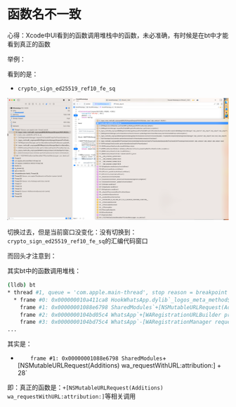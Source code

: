 # 函数名不一致

心得：Xcode中UI看到的函数调用堆栈中的函数，未必准确，有时候是在bt中才能看到真正的函数

举例：

看到的是：

* `crypto_sign_ed25519_ref10_fe_sq`

![xcode_show_bt_crypto_sign](../../../assets/img/xcode_show_bt_crypto_sign.png)

切换过去，但是当前窗口没变化：没有切换到：`crypto_sign_ed25519_ref10_fe_sq`的汇编代码窗口

而回头才注意到：

其实bt中的函数调用堆栈：

```bash
(lldb) bt
* thread #1, queue = 'com.apple.main-thread', stop reason = breakpoint 20.1
  * frame #0: 0x000000010a411ca8 HookWhatsApp.dylib`_logos_meta_method$_ungrouped$NSURLRequest$requestWithURL$(self=NSMutableURLRequest, _cmd="requestWithURL:", URL="https://v.whatsapp.net/v2/reg_onboard_abprop?cc=1&in=8784650468&rc=0&ab_hash=2mnxZr") at HookWhatsApp.xm:101:12
    frame #1: 0x00000001088e6798 SharedModules`+[NSMutableURLRequest(Additions) wa_requestWithURL:attribution:] + 28
    frame #2: 0x0000000104bd05c4 WhatsApp`+[WARegistrationURLBuilder preChatdABPropURLRequestWithPhoneNumber:abHash:] + 56
    frame #3: 0x0000000104bd75c4 WhatsApp`-[WARegistrationManager requestPreChatdABPropsForPhoneNumber:userContext:completion:] + 112
...
```

其实是：

* `    frame #1: 0x00000001088e6798 SharedModules`+[NSMutableURLRequest(Additions) wa_requestWithURL:attribution:] + 28`

即：真正的函数是：`+[NSMutableURLRequest(Additions) wa_requestWithURL:attribution:]`等相关调用
